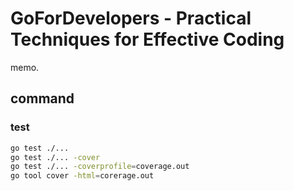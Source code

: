 # GoForDevelopers - Practical Techniques for Effective Coding 

memo.

## command

### test

```bash
go test ./...
go test ./... -cover
go test ./... -coverprofile=coverage.out 
go tool cover -html=corerage.out

```

